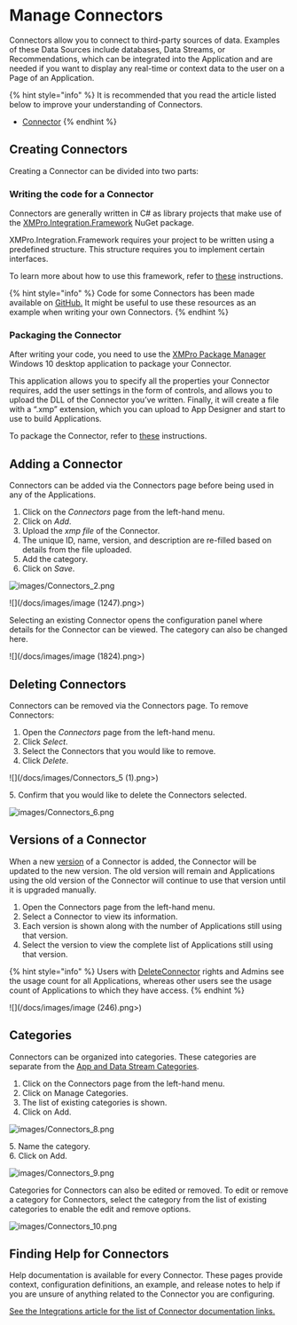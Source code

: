 # Manage Connectors

Connectors allow you to connect to third-party sources of data. Examples of these Data Sources include databases, Data Streams, or Recommendations, which can be integrated into the Application and are needed if you want to display any real-time or context data to the user on a Page of an Application.

{% hint style="info" %}
It is recommended that you read the article listed below to improve your understanding of Connectors.

* [Connector](../../concepts/connector.md)
{% endhint %}

## **Creating Connectors**

Creating a Connector can be divided into two parts:

### Writing the code for a Connector

Connectors are generally written in C# as library projects that make use of the [XMPro.Integration.Framework](https://www.nuget.org/packages/XMPro.Integration.Framework) NuGet package.

XMPro.Integration.Framework requires your project to be written using a predefined structure. This structure requires you to implement certain interfaces.&#x20;

To learn more about how to use this framework, refer to [these](building-connectors.md) instructions.

{% hint style="info" %}
Code for some Connectors has been made available on [GitHub.](https://github.com/XMPro/) It might be useful to use these resources as an example when writing your own Connectors.
{% endhint %}

### Packaging the Connector

After writing your code, you need to use the [XMPro Package Manager](https://apps.microsoft.com/store/detail/xmpro-package-manager/9N3F4WNSLGZK?hl=en-us\&gl=us\&activetab=pivot%3Aoverviewtab) Windows 10 desktop application to package your Connector.&#x20;

This application allows you to specify all the properties your Connector requires, add the user settings in the form of controls, and allows you to upload the DLL of the Connector you’ve written. Finally, it will create a file with a “.xmp” extension, which you can upload to App Designer and start to use to build Applications.&#x20;

To package the Connector, refer to [these](packaging-connectors.md) instructions.

## Adding a Connector

Connectors can be added via the Connectors page before being used in any of the Applications.

1. Click on the _Connectors_ page from the left-hand menu.
2. Click on _Add_.
3. Upload the _xmp file_ of the Connector.
4. The unique ID, name, version, and description are re-filled based on details from the file uploaded.
5. Add the category.
6. Click on _Save_.

![images/Connectors_2.png](/docs/images/Connectors_2.png)

![](/docs/images/image (1247).png>)

Selecting an existing Connector opens the configuration panel where details for the Connector can be viewed. The category can also be changed here.

![](/docs/images/image (1824).png>)

## Deleting Connectors

Connectors can be removed via the Connectors page. To remove Connectors:

1. Open the _Connectors_ page from the left-hand menu.
2. Click _Select_.
3. Select the Connectors that you would like to remove.
4. Click _Delete_.

![](/docs/images/Connectors_5 (1).png>)

&#x20;   5\. Confirm that you would like to delete the Connectors selected.

![images/Connectors_6.png](/docs/images/Connectors_6.png)

## Versions of a Connector

When a new [version](../../concepts/version.md) of a Connector is added, the Connector will be updated to the new version. The old version will remain and Applications using the old version of the Connector will continue to use that version until it is upgraded manually.&#x20;

1. Open the Connectors page from the left-hand menu.
2. Select a Connector to view its information.
3. Each version is shown along with the number of Applications still using that version.&#x20;
4. Select the version to view the complete list of Applications still using that version.

{% hint style="info" %}
Users with [DeleteConnector](../../administration/subscriptions-admin/manage-user-access.md#app-designer-rights-and-roles) rights and Admins see the usage count for all Applications, whereas other users see the usage count of Applications to which they have access.
{% endhint %}

![](/docs/images/image (246).png>)

## Categories

Connectors can be organized into categories. These categories are separate from the [App and Data Stream Categories](../../concepts/category.md).

1. Click on the Connectors page from the left-hand menu.
2. Click on Manage Categories.
3. The list of existing categories is shown.
4. Click on Add.

![images/Connectors_8.png](/docs/images/Connectors_8.png)

&#x20;   5\. Name the category.\
&#x20;   6\. Click on Add.

![images/Connectors_9.png](/docs/images/Connectors_9.png)

Categories for Connectors can also be edited or removed. To edit or remove a category for Connectors, select the category from the list of existing categories to enable the edit and remove options.

![images/Connectors_10.png](/docs/images/Connectors_10.png)

## Finding Help for Connectors

Help documentation is available for every Connector. These pages provide context, configuration definitions, an example, and release notes to help if you are unsure of anything related to the Connector you are configuring.&#x20;

[See the Integrations article for the list of Connector documentation links.](https://documentation.xmpro.com/resources/integrations#connectors)



